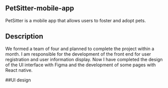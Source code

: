 ## PetSitter-mobile-app
PetSitter is a mobile app that allows users to foster and adopt pets.

## Description
We formed a team of four and planned to complete the project within a month. I am responsible for the development of the front end for user 
registration and user information display. Now I have completed the design of the UI interface with Figma and the development of some pages with 
React native.

##UI design
